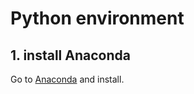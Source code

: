 # Python environment

## 1. install Anaconda

Go to [Anaconda](https://www.anaconda.com/download/#macos)
and install.
